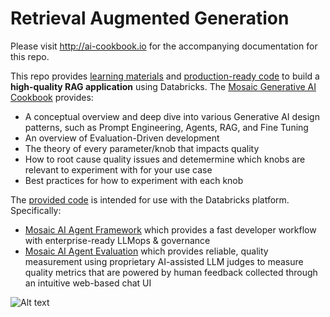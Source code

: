 # Retrieval Augmented Generation

Please visit http://ai-cookbook.io for the accompanying documentation for this repo.

This repo provides [learning materials](https://ai-cookbook.io/) and [production-ready code](https://github.com/databricks/genai-cookbook/tree/main/agent_app_sample_code) to build a **high-quality RAG application** using Databricks. The [Mosaic Generative AI Cookbook](https://ai-cookbook.io/) provides:
  - A conceptual overview and deep dive into various Generative AI design patterns, such as Prompt Engineering, Agents, RAG, and Fine Tuning
  - An overview of Evaluation-Driven development
  - The theory of every parameter/knob that impacts quality
  - How to root cause quality issues and detemermine which knobs are relevant to experiment with for your use case
  - Best practices for how to experiment with each knob

The [provided code](https://github.com/databricks/genai-cookbook/tree/main/agent_app_sample_code) is intended for use with the Databricks platform.  Specifically:
- [Mosaic AI Agent Framework](https://docs.databricks.com/en/generative-ai/retrieval-augmented-generation.html) which provides a fast developer workflow with enterprise-ready LLMops & governance
- [Mosaic AI Agent Evaluation](https://docs.databricks.com/en/generative-ai/agent-evaluation/index.html) which provides reliable, quality measurement using proprietary AI-assisted LLM judges to measure quality metrics that are powered by human feedback collected through an intuitive web-based chat UI

![Alt text](rag_app_sample_code/dbxquality.png)